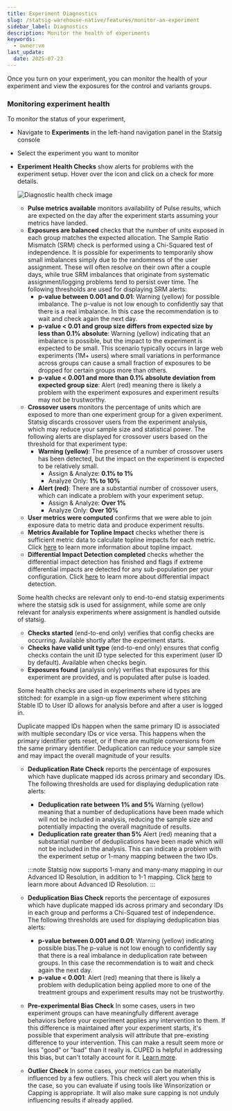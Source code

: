 ```yaml
---
title: Experiment Diagnostics
slug: /statsig-warehouse-native/features/monitor-an-experiment
sidebar_label: Diagnostics
description: Monitor the health of experiments
keywords:
  - owner:vm
last_update:
  date: 2025-07-23
---
```


Once you turn on your experiment, you can monitor the health of your experiment and view the exposures for the control and variants groups.

### Monitoring experiment health

To monitor the status of your experiment,

- Navigate to **Experiments** in the left-hand navigation panel in the Statsig console
- Select the experiment you want to monitor
- **Experiment Health Checks** show alerts for problems with the experiment setup. Hover over the icon and click on a check for more details.

  ![Diagnostic health check image](https://github.com/statsig-io/docs/assets/5475308/8b557e40-2473-45e1-ac0c-bd61a2eb5208)

  - **Pulse metrics available** monitors availability of Pulse results, which are expected on the day after the experiment starts assuming your metrics have landed.
  - **Exposures are balanced** checks that the number of units exposed in each group matches the expected allocation. The Sample Ratio Mismatch (SRM) check is performed using a Chi-Squared test of independence. It is possible for experiments to temporarily show small imbalances simply due to the randomness of the user assignment. These will often resolve on their own after a couple days, while true SRM imbalances that originate from systematic assignment/logging problems tend to persist over time. The following thresholds are used for displaying SRM alerts:
    - **p-value between 0.001 and 0.01**: Warning (yellow) for possible imbalance. The p-value is not low enough to confidently say that there is a real imbalance. In this case the recommendation is to wait and check again the next day.
    - **p-value < 0.01 and group size differs from expected size by less than 0.1% absolute**: Warning (yellow) indicating that an imbalance is possible, but the impact to the experiment is expected to be small. This scenario typically occurs in large web experiments (1M+ users) where small variations in performance across groups can cause a small fraction of exposures to be dropped for certain groups more than others.
    - **p-value < 0.001 and more than 0.1% absolute deviation from expected group size**: Alert (red) meaning there is likely a problem with the experiment exposures and experiment results may not be trustworthy.
  - **Crossover users** monitors the percentage of units which are exposed to more than one experiment group for a given experiment. Statsig discards crossover users from the experiment analysis, which may reduce your sample size and statistical power. The following alerts are displayed for crossover users based on the threshold for that experiment type:
    - **Warning (yellow)**: The presence of a number of crossover users has been detected, but the impact on the experiment is expected to be relatively small.
      - Assign & Analyze: **0.1% to 1%**
      - Analyze Only: **1% to 10%**
    - **Alert (red)**: There are a substantial number of crossover users, which can indicate a problem with your experiment setup.
      - Assign & Analyze: **Over 1%**
      - Analyze Only: **Over 10%**
  - **User metrics were computed** confirms that we were able to join exposure data to metric data and produce experiment results.
  - **Metrics Available for Topline Impact** checks whether there is sufficient metric data to calculate topline impacts for each metric. Click [here](/stats-engine/topline-impact) to learn more information about topline impact.
  - **Differential Impact Detection completed** checks whether the differential impact detection has finished and flags if extreme differential impacts are detected for any sub-population per your configuration. Click [here](/experiments-plus/differential-impact-detection) to learn more about differential impact detection.

  Some health checks are relevant only to end-to-end statsig experiments where the statsig sdk is used for assignment, while some are only relevant for analysis experiments where assignment is handled outside of statsig.

  - **Checks started** (end-to-end only) verifies that config checks are occurring. Available shortly after the experiment starts.
  - **Checks have valid unit type** (end-to-end only) ensures that config checks contain the unit ID type selected for this experiment (user ID by default). Available when checks begin.
  - **Exposures found** (analysis only) verifies that exposures for this experiment are provided, and is populated after pulse is loaded.

  Some health checks are used in experiments where id types are stitched: for example in a sign-up flow experiment where stitching Stable ID to User ID allows for analysis before and after a user is logged in.

  Duplicate mapped IDs happen when the same primary ID is associated with multiple secondary IDs or vice versa. This happens when the primary identifier gets reset, or if there are multiple conversions from the same primary identifier. Deduplication can reduce your sample size and may impact the overall magnitude of your results.

  - **Deduplication Rate Check** reports the percentage of exposures which have duplicate mapped ids across primary and secondary IDs. The following thresholds are used for displaying deduplication rate alerts:
    - **Deduplication rate between 1% and 5%** Warning (yellow) meaning that a number of deduplications have been made which will not be included in analysis, reducing the sample size and potentially impacting the overall magnitude of results.
    - **Deduplication rate greater than 5%** Alert (red) meaning that a substantial number of deduplications have been made which will not be included in the analysis. This can indicate a problem with the experiment setup or 1-many mapping between the two IDs.
    
    :::note
    Statsig now supports 1-many and many-many mapping in our Advanced ID Resolution, in addition to 1-1 mapping. Click [here](/statsig-warehouse-native/features/id-resolution) to learn more about Advanced ID Resolution.
    :::
  - **Deduplication Bias Check** reports the percentage of exposures which have duplicate mapped ids across primary and secondary IDs in each group and performs a Chi-Squared test of independence. The following thresholds are used for displaying deduplication bias alerts:

    - **p-value between 0.001 and 0.01**: Warning (yellow) indicating possible bias.The p-value is not low enough to confidently say that there is a real imbalance in deduplication rate between groups. In this case the recommendation is to wait and check again the next day.
    - **p-value < 0.001**: Alert (red) meaning that there is likely a problem with deduplication being applied more to one of the treatment groups and experiment results may not be trustworthy.

  - **Pre-experimental Bias Check** In some cases, users in two experiment groups can have meaningfully different average behaviors before your experiment applies any intervention to them. If this difference is maintained after your experiment starts, it's possible that experiment analysis will attribute that pre-existing difference to your intervention. This can make a result seem more or less "good" or "bad" than it really is. CUPED is helpful in addressing this bias, but can't totally account for it. [Learn more](/stats-engine/pre-experiment-bias).
  - **Outlier Check** In some cases, your metrics can be materially influenced by a few outliers. This check will alert you when this is the case, so you can evaluate if using tools like Winsorization or Capping is appropriate. It will also make sure capping is not unduly influencing results if already applied.
